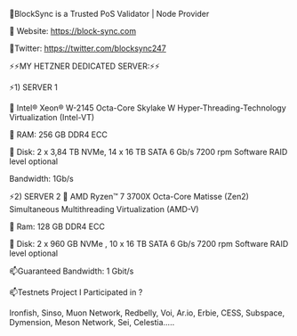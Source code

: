 👋BlockSync is a Trusted PoS Validator | Node Provider

🌱 Website: ​https://block-sync.com

👯Twitter: https://twitter.com/blocksync247

⚡⚡MY HETZNER DEDICATED SERVER:⚡⚡

⚡1) SERVER 1

💬 Intel® Xeon® W-2145
Octa-Core
Skylake W
Hyper-Threading-Technology
Virtualization (Intel-VT)

💬 RAM: 256 GB DDR4 ECC

💬 Disk: 2 x 3,84 TB NVMe,
14 x 16 TB
SATA 6 Gb/s 7200 rpm
Software RAID level optional

Bandwidth: 1Gb/s

⚡2) SERVER 2
💬 AMD Ryzen™ 7 3700X
Octa-Core
Matisse (Zen2)
Simultaneous Multithreading
Virtualization (AMD-V)

💬 Ram: 128 GB DDR4 ECC

💬 Disk: 2 x 960 GB NVMe , 
10 x 16 TB
SATA 6 Gb/s 7200 rpm
Software RAID level optional

📫Guaranteed Bandwidth: 1 Gbit/s

📫Testnets Project I Participated in ?

Ironfish, Sinso, Muon Network, Redbelly, Voi, Ar.io, Erbie, CESS, Subspace, Dymension, Meson Network, Sei, Celestia.....
<!--
**blocksync247/blocksync247** is a ✨ _special_ ✨ repository because its `README.md` (this file) appears on your GitHub profile.
🔭BlockSync is a Trusted PoS Validator | Node Provider
🌱 Website: ​https://block-sync.com
👯Twitter: https://twitter.com/blocksync247
⚡⚡MY HETZNER DEDICATED SERVER:⚡⚡
⚡1) SERVER 1
💬 Intel® Xeon® W-2145
Octa-Core
Skylake W
Hyper-Threading-Technology
Virtualization (Intel-VT)

💬 RAM: 256 GB DDR4 ECC

💬 Disk: 2 x 3,84 TB NVMe,
14 x 16 TB
SATA 6 Gb/s 7200 rpm
Software RAID level optional

Bandwidth: 1Gb/s

⚡2) SERVER 2
💬 AMD Ryzen™ 7 3700X
Octa-Core
Matisse (Zen2)
Simultaneous Multithreading
Virtualization (AMD-V)

💬 Ram: 128 GB DDR4 ECC

💬 Disk: 2 x 960 GB NVMe , 
10 x 16 TB
SATA 6 Gb/s 7200 rpm
Software RAID level optional

📫Guaranteed Bandwidth: 1 Gbit/s

📫Testnets Project I Participated in ?
Ironfish, Sinso, Muon Network, Redbelly, Voi, Ar.io, Erbie, CESS, Subspace, Dymension, Meson Network, Sei, Celestia.....
-->
